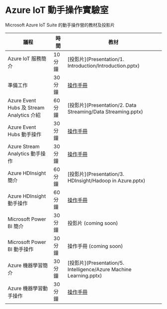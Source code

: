 # Azure IoT 動手操作實驗室

Microsoft Azure IoT Suite 的動手操作營的教材及投影片

議程 | 時間 | 教材
---- | ---- | ---- 
Azure IoT 服務簡介 | 10 分鐘 | [投影片](Presentation/1. Introduction/Introduction.pptx)
準備工作 | 30 分鐘 | [操作手冊](HOL/HOL0-Prepare.md)
Azure Event Hubs 及 Stream Analytics 介紹 | 60 分鐘 | [投影片](Presentation/2. Data Streaming/Data Streaming.pptx) | [操作手冊](HOL/HOL1-EventHubs.md)
Azure Event Hubs 動手操作 | 30 分鐘 | [操作手冊](HOL/HOL1-EventHubs.md)
Azure Stream Analytics 動手操作 | 30 分鐘 | [操作手冊](HOL/HOL2-StreamAnalytics.md)
Azure HDInsight 簡介 | 60 分鐘 | [投影片](Presentation/3. HDInsight/Hadoop in Azure.pptx)
Azure HDInsight 動手操作 | 60 分鐘 | [操作手冊](HOL/HOL3-HDInsight.md)
Microsoft Power BI 簡介 | 30 分鐘 | 投影片 (coming soon)
Microsoft Power BI 動手操作 | 30 分鐘 | 操作手冊 (coming soon)
Azure 機器學習簡介 | 30 分鐘 | [投影片](Presentation/5. Intelligence/Azure Machine Learning.pptx)
Azure 機器學習動手操作 | 30 分鐘 | [操作手冊](HOL/HOL5-MachineLearning.md)